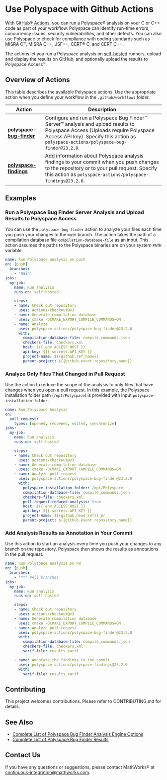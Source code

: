 # Use Polyspace with Github Actions

With [GitHub&reg; Actions](https://docs.github.com/en/actions/learn-github-actions), you can run a Polyspace&reg; analysis on your C or C++ code as part of your workflow. Polyspace can identify run-time errors, concurrency issues, security vulnerabilities, and other defects. You can also use Polyspace to check for compliance with coding standards such as  MISRA C&trade;, MISRA C++, JSF++, CERT&reg; C, and CERT C++.

The actions let you run a Polyspace analysis on [self-hosted](https://docs.github.com/en/actions/hosting-your-own-runners/managing-self-hosted-runners/about-self-hosted-runners) runners, upload and display the results on GitHub, and optionally upload the results to Polyspace Access&trade;.

## Overview of Actions

This table describes the available Polyspace actions. Use the appropriate action when you define your workflow in the `.github/workflows` folder.

|Action | Description |
|-------|--------------|
|**[polyspace-bug-finder](https://github.com/polyspace-actions/polyspace-bug-finder)**| Configure and run a Polyspace Bug Finder&trade; Server&trade; analysis and upload results to Polyspace Access (Uploads require Polyspace Access API key). Specify this action as `polyspace-actions/polyspace-bug-finder@23.2.0`.|
|**[polyspace-findings](https://github.com/polyspace-actions/polyspace-findings)**| Add information about Polyspace analysis findings to your commit when you push changes to the repository or to your pull request. Specify this action as `polyspace-actions/polyspace-findings@23.2.0`.

## Examples

### Run a Polyspace Bug Finder Server Analysis and Upload Results to Polyspace Access

You can use the `polyspace-bug-finder` action to analyze your files each time you push your changes to the `main` branch. The action takes the path of a compilation database file `compilation-database-file` as an input. This action assumes the paths to the Polyspace binaries are on your system `PATH` variable.

```yaml
name: Run Polyspace analysis on push
on: [push]
  branches:
    - 'main'
jobs:
  my-job:
    name: Run analysis
    runs-on: self-hosted

    steps:
    - name: Check out repository
      uses: actions/checkout@v3
    - name: Generate compilation database
      uses: cmake -DCMAKE_EXPORT_COMPILE_COMMANDS=ON .
    - name: Analyze
      uses: polyspace-actions/polyspace-bug-finder@23.2.0
      with:
        compilation-database-file: compile_commands.json
        checkers-file: checkers.xml
        host: ${{ env.ACCESS_HOST }}
        api-key: ${{ secrets.API_KEY }}
        project-name: ${{github.ref_name}}
        parent-project: ${{github.event.repository.name}}
```

### Analyze Only Files That Changed in Pull Request

Use the action to reduce the scope of the analysis to only files that have changes when you open a pull request. In this example, the Polyspace installation folder path (`/opt/Polyspace`) is provided with input `polyspace-installation-folder`.

```yaml
name: Run Polyspace Analysis
on:
  pull_request:
    types: [opened, reopened, edited, synchronize]
jobs:
  my-job:
    name: Run analysis
    runs-on: self-hosted

    steps:
    - name: Check out repository
      uses: actions/checkout@v3
    - name: Generate compilation database
      uses: cmake -DCMAKE_EXPORT_COMPILE_COMMANDS=ON .
    - name: Analyze pull request
      uses: polyspace-actions/polyspace-bug-finder@23.2.0
      with:
        polyspace-installation-folder: /opt/Polyspace
        compilation-database-file: compile_commands.json
        checkers-file: checkers.xml
        pull-request-reduced-analysis: true
        host: ${{ env.ACCESS_HOST }}
        api-key: ${{ secrets.API_KEY }}
        project-name: ${{github.head_ref}}_pr
        parent-project: ${{github.event.repository.name}}
```

### Add Analysis Results as Annotation in Your Commit

Use this action to start an analysis every time you push your changes to any branch on the repository. Polyspace then shows the results as annotations in the pull request.

```yaml
name: Run Polyspace analysis on PR
on: [push]
  branches:
    - '**' #All branches
jobs:
  my-job:
    name: Run analysis
    runs-on: self-hosted

    steps:
    - name: Check out repository
      uses: actions/checkout@v3
    - name: Generate compilation database
      uses: cmake -DCMAKE_EXPORT_COMPILE_COMMANDS=ON .
    - name: Analyze pull request
      uses: polyspace-actions/polyspace-bug-finder@23.2.0
      with:
        compilation-database-file: compile_commands.json
        checkers-file: checkers.xml
        sarif-file: results.sarif

    - name: Annotate the findings to the commit
      uses: polyspace-actions/polyspace-findings@23.2.0
      with:
        sarif-file: results.sarif
```

## Contributing

This project welcomes contributions. Please refer to CONTRIBUTING.md for details.

## See Also

- [Complete List of Polyspace Bug Finder Analysis Engine Options](https://www.mathworks.com/help/bugfinder/analysis-options.html)
- [Complete List of Polyspace Bug Finder Results](https://www.mathworks.com/help/bugfinder/check-reference.html)

## Contact Us

If you have any questions or suggestions, please contact MathWorks® at [continuous-integration@mathworks.com](mailto:continuous-integration@mathworks.com).
